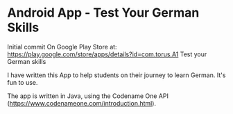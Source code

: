 # Android App - Test Your German Skills
Initial commit
On Google Play Store at: https://play.google.com/store/apps/details?id=com.torus.A1
Test your German skills

I have written this App to help students on their journey to learn German. It's fun to use. 

The app is written in Java, using the Codename One API (https://www.codenameone.com/introduction.html). 
